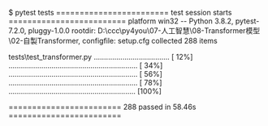 $ pytest tests
======================== test session starts =========================
platform win32 -- Python 3.8.2, pytest-7.2.0, pluggy-1.0.0
rootdir: D:\ccc\py4you\07-人工智慧\08-Transformer模型\02-自製Transformer, configfile: setup.cfg
collected 288 items                                                   

tests\test_transformer.py ..................................... [ 12%]
............................................................... [ 34%]
............................................................... [ 56%]
............................................................... [ 78%]
..............................................................  [100%]

======================== 288 passed in 58.46s ========================
